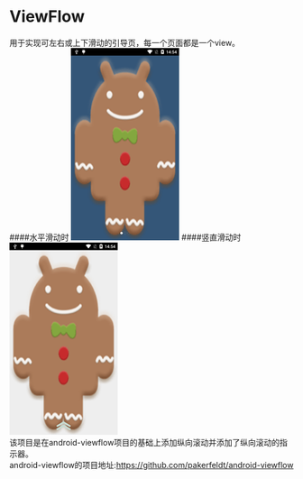 # ViewFlow
用于实现可左右或上下滑动的引导页，每一个页面都是一个view。<br>
####水平滑动时
![](https://github.com/yukun314/ViewFlow/raw/master/preview/image1.png)
####竖直滑动时
![](https://github.com/yukun314/ViewFlow/raw/master/preview/image2.png)<br>
该项目是在android-viewflow项目的基础上添加纵向滚动并添加了纵向滚动的指示器。<br>
android-viewflow的项目地址:https://github.com/pakerfeldt/android-viewflow
